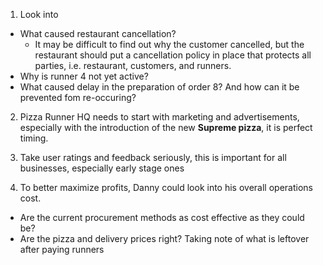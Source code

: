 1. Look into 
- What caused restaurant cancellation?
   - It may be difficult to find out why the customer cancelled, but the restaurant should put a cancellation policy in place that protects all parties, i.e. restaurant, customers, and runners.
- Why is runner 4 not yet active?
- What caused delay in the preparation of order 8? And how can it be prevented fom re-occuring?

2. Pizza Runner HQ needs to start with marketing and advertisements, especially with the introduction of the new **Supreme pizza**, it is perfect timing.

3. Take user ratings and feedback seriously, this is important for all businesses, especially early stage ones

4. To better maximize profits, Danny could look into his overall operations cost. 
 - Are the current procurement methods as cost effective as they could be?
 - Are the pizza and delivery prices right? Taking note of what is leftover after paying runners
